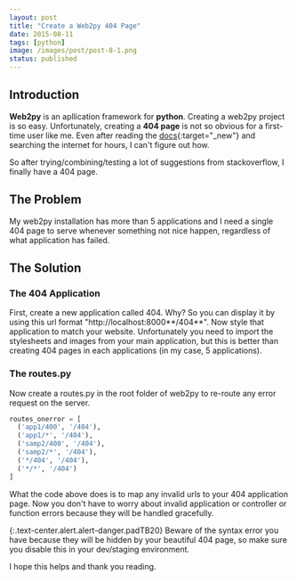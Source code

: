 ```yaml
---
layout: post
title: "Create a Web2py 404 Page"
date: 2015-08-11
tags: [python]
image: /images/post/post-8-1.png
status: published
--- 
```


## Introduction
**Web2py** is an apllication framework for **python**. Creating a web2py project is so easy. Unfortunately, creating a **404 page** is not so obvious for a first-time user like me. Even after reading the [docs](http://web2py.com/book/default/chapter/04#Routes-on-error){:target="_new"} and searching the internet for hours, I can't figure out how.

So after trying/combining/testing a lot of suggestions from stackoverflow, I finally have a 404 page.

## The Problem
My web2py installation has more than 5 applications and I need a single 404 page to serve whenever something not nice happen, regardless of what application has failed.

## The Solution

### The 404 Application
First, create a new application called 404. Why? So you can display it by using this url format "http://localhost:8000**/404**". Now style that application to match your website. Unfortunately you need to import the stylesheets and images from your main application, but this is better than creating 404 pages in each applications (in my case, 5 applications).

### The routes.py
Now create a routes.py in the root folder of web2py to re-route any error request on the server.

~~~python
routes_onerror = [
  ('app1/400', '/404'),
  ('app1/*', '/404'),
  ('samp2/400', '/404'),
  ('samp2/*', '/404'),
  ('*/404', '/404'),
  ('*/*', '/404')
]
~~~

What the code above does is to map any invalid urls to your 404 application page. Now you don't have to worry about invalid application or controller or function errors because they will be handled gracefully. 

{:.text-center.alert.alert-danger.padTB20}
Beware of the syntax error you have because they will be hidden by your beautiful 404 page, so make sure you disable this in your dev/staging environment.

I hope this helps and thank you reading.